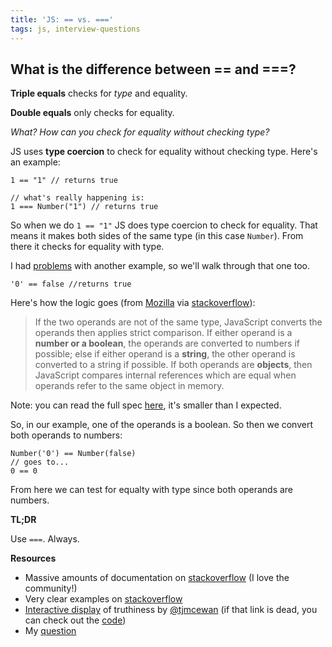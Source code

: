 ```yaml
---
title: 'JS: == vs. ==='
tags: js, interview-questions
---
```


## What is the difference between == and ===?

**Triple equals** checks for _type_ and equality.

**Double equals** only checks for equality.

*What? How can you check for equality without checking type?*

JS uses **type coercion** to check for equality without checking type. Here's an example:

```
1 == "1" // returns true

// what's really happening is:
1 === Number("1") // returns true
```

So when we do `1 == "1"` JS does type coercion to check for equality. That means it makes both sides of the same type (in this case `Number`). From there it checks for equality with type.

I had [problems](http://stackoverflow.com/questions/27523765/how-does-js-type-coercion-work) with another example, so we'll walk through that one too.

```
'0' == false //returns true
```
Here's how the logic goes (from [Mozilla](https://developer.mozilla.org/en-US/docs/Web/JavaScript/Reference/Operators/Comparison_Operators#Using_the_Equality_Operators) via [stackoverflow](http://stackoverflow.com/a/7615326/863846)):

>If the two operands are not of the same type, JavaScript converts the operands then applies strict comparison. If either operand is a **number or a boolean**, the operands are converted to numbers if possible; else if either operand is a **string**, the other operand is converted to a string if possible. If both operands are **objects**, then JavaScript compares internal references which are equal when operands refer to the same object in memory.

Note: you can read the full spec [here](http://www.ecma-international.org/ecma-262/5.1/#sec-11.9.3), it's smaller than I expected.

So, in our example, one of the operands is a boolean. So then we convert both operands to numbers:

```
Number('0') == Number(false)
// goes to...
0 == 0
```

From here we can test for equalty with type since both operands are numbers.

**TL;DR**

Use `===`. Always.

**Resources**

* Massive amounts of documentation on [stackoverflow](http://stackoverflow.com/questions/7615214/in-javascript-why-is-0-equal-to-false-but-not-false-by-itself) (I love the community!)
* Very clear examples on [stackoverflow](http://stackoverflow.com/a/523650/863846)
* [Interactive display](http://f.cl.ly/items/3b0q1n0o1m142P1P340P/javascript_equality.html) of truthiness by [@tjmcewan](https://twitter.com/tjmcewan) (if that link is dead, you can check out the [code](https://github.com/dorey/JavaScript-Equality-Table))
* My [question](http://stackoverflow.com/questions/27523765/how-does-js-type-coercion-work)
